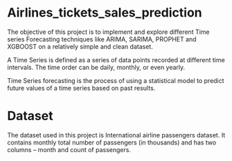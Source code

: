 # Airlines_tickets_sales_prediction
The objective of this project is to implement and explore different Time series Forecasting techniques like ARIMA, SARIMA, PROPHET and XGBOOST on a relatively simple and clean dataset.

A Time Series is defined as a series of data points recorded at different time intervals. The time order can be daily, monthly, or even yearly.

Time Series forecasting is the process of using a statistical model to predict future values of a time series based on past results.


# Dataset
The dataset used in this project is International airline passengers dataset. It contains monthly total number of passengers (in thousands) and has two columns – month and count of passengers.
